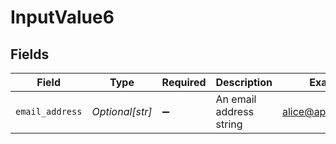 # InputValue6


## Fields

| Field                   | Type                    | Required                | Description             | Example                 |
| ----------------------- | ----------------------- | ----------------------- | ----------------------- | ----------------------- |
| `email_address`         | *Optional[str]*         | :heavy_minus_sign:      | An email address string | alice@app.attio.com     |